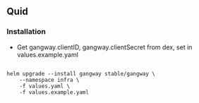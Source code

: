## Quid 

### Installation
* Get gangway.clientID, gangway.clientSecret from dex, set in values.example.yaml

```

helm upgrade --install gangway stable/gangway \
    --namespace infra \
    -f values.yaml \
    -f values.example.yaml
``` 
